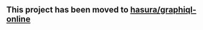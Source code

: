 ## This project has been moved to [hasura/graphiql-online](https://github.com/hasura/graphiql-online)
